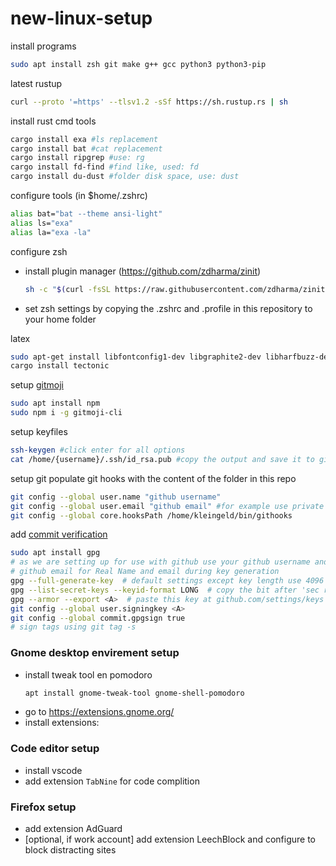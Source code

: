 # new-linux-setup

install programs
```bash
sudo apt install zsh git make g++ gcc python3 python3-pip
```

latest rustup
```bash
curl --proto '=https' --tlsv1.2 -sSf https://sh.rustup.rs | sh
```

install rust cmd tools
```bash
cargo install exa #ls replacement
cargo install bat #cat replacement
cargo install ripgrep #use: rg
cargo install fd-find #find like, used: fd
cargo install du-dust #folder disk space, use: dust
```

configure tools (in $home/.zshrc)
```bash
alias bat="bat --theme ansi-light"
alias ls="exa"
alias la="exa -la"
```

configure zsh 
- install plugin manager (https://github.com/zdharma/zinit)
   ```bash
   sh -c "$(curl -fsSL https://raw.githubusercontent.com/zdharma/zinit/master/doc/install.sh)"
   ```
- set zsh settings by copying the .zshrc and .profile in this repository to your home folder


latex
```bash
sudo apt-get install libfontconfig1-dev libgraphite2-dev libharfbuzz-dev libicu-dev libssl-dev zlib1g-dev
cargo install tectonic
```


setup [gitmoji](https://github.com/carloscuesta/gitmoji-cli)
```bash
sudo apt install npm
sudo npm i -g gitmoji-cli
```

setup keyfiles
```bash
ssh-keygen #click enter for all options
cat /home/{username}/.ssh/id_rsa.pub #copy the output and save it to github
```

setup git
populate git hooks with the content of the folder in this repo
```bash
git config --global user.name "github username"
git config --global user.email "github email" #for example use private mail offerd by github
git config --global core.hooksPath /home/kleingeld/bin/githooks
```

add [commit verification](https://help.github.com/en/articles/managing-commit-signature-verification)
```bash
sudo apt install gpg
# as we are setting up for use with github use your github username and 
# github email for Real Name and email during key generation
gpg --full-generate-key  # default settings except key length use 4096
gpg --list-secret-keys --keyid-format LONG  # copy the bit after 'sec rsa4096/' call it A
gpg --armor --export <A>  # paste this key at github.com/settings/keys
git config --global user.signingkey <A>
git config --global commit.gpgsign true
# sign tags using git tag -s
```

### Gnome desktop envirement setup
- install tweak tool en pomodoro
  ```bash
  apt install gnome-tweak-tool gnome-shell-pomodoro
  ```
- go to https://extensions.gnome.org/
- install extensions: 

### Code editor setup
- install vscode 
- add extension `TabNine` for code complition

### Firefox setup
- add extension AdGuard
- [optional, if work account] add extension LeechBlock and configure to block distracting sites
